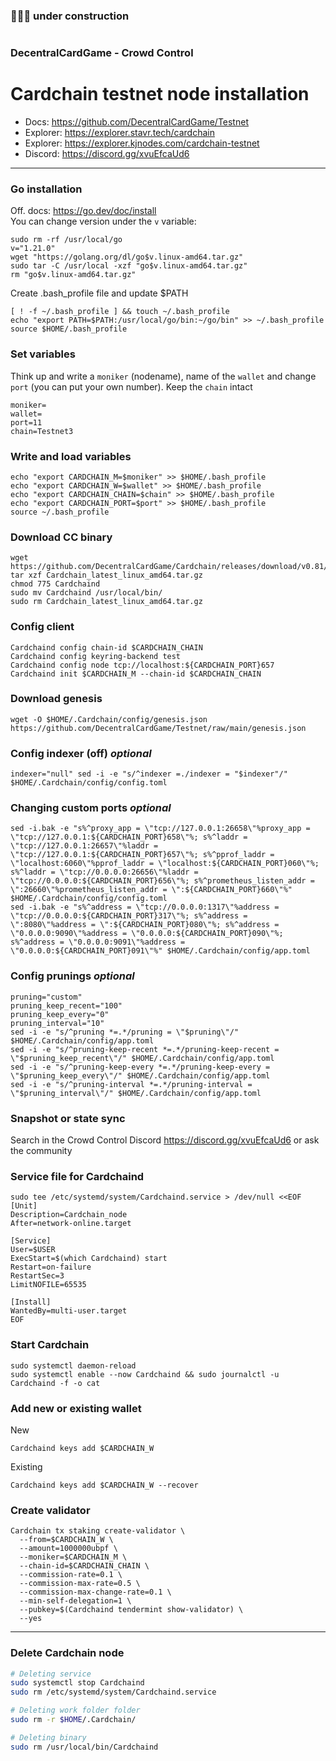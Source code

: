 ### 🚧🚧🚧 under construction
#


### DecentralCardGame - Crowd Control
# Cardchain testnet node installation
- Docs: https://github.com/DecentralCardGame/Testnet
- Explorer: https://explorer.stavr.tech/cardchain
- Explorer: https://explorer.kjnodes.com/cardchain-testnet
- Discord: https://discord.gg/xvuEfcaUd6

____


### Go installation
Off. docs: https://go.dev/doc/install    
You can change version under the `v` variable:
```
sudo rm -rf /usr/local/go
v="1.21.0"
wget "https://golang.org/dl/go$v.linux-amd64.tar.gz"
sudo tar -C /usr/local -xzf "go$v.linux-amd64.tar.gz"
rm "go$v.linux-amd64.tar.gz"
```
Create .bash_profile file and update $PATH
```
[ ! -f ~/.bash_profile ] && touch ~/.bash_profile
echo "export PATH=$PATH:/usr/local/go/bin:~/go/bin" >> ~/.bash_profile
source $HOME/.bash_profile
```

### Set variables
Think up and write a `moniker` (nodename), name of the `wallet` and change `port` (you can put your own number). Keep the `chain` intact 
```
moniker=
wallet=
port=11
chain=Testnet3
```

### Write and load variables
```
echo "export CARDCHAIN_M=$moniker" >> $HOME/.bash_profile
echo "export CARDCHAIN_W=$wallet" >> $HOME/.bash_profile
echo "export CARDCHAIN_CHAIN=$chain" >> $HOME/.bash_profile
echo "export CARDCHAIN_PORT=$port" >> $HOME/.bash_profile
source ~/.bash_profile
```

### Download CC binary
```
wget https://github.com/DecentralCardGame/Cardchain/releases/download/v0.81/Cardchain_latest_linux_amd64.tar.gz
tar xzf Cardchain_latest_linux_amd64.tar.gz
chmod 775 Cardchaind
sudo mv Cardchaind /usr/local/bin/
sudo rm Cardchain_latest_linux_amd64.tar.gz
```

### Config client
```
Cardchaind config chain-id $CARDCHAIN_CHAIN
Cardchaind config keyring-backend test
Cardchaind config node tcp://localhost:${CARDCHAIN_PORT}657
Cardchaind init $CARDCHAIN_M --chain-id $CARDCHAIN_CHAIN
```

### Download genesis
```
wget -O $HOME/.Cardchain/config/genesis.json https://github.com/DecentralCardGame/Testnet/raw/main/genesis.json
```

### Config indexer (off) *optional*
```
indexer="null" sed -i -e "s/^indexer =./indexer = "$indexer"/" $HOME/.Cardchain/config/config.toml
```

### Changing custom ports *optional*
```
sed -i.bak -e "s%^proxy_app = \"tcp://127.0.0.1:26658\"%proxy_app = \"tcp://127.0.0.1:${CARDCHAIN_PORT}658\"%; s%^laddr = \"tcp://127.0.0.1:26657\"%laddr = \"tcp://127.0.0.1:${CARDCHAIN_PORT}657\"%; s%^pprof_laddr = \"localhost:6060\"%pprof_laddr = \"localhost:${CARDCHAIN_PORT}060\"%; s%^laddr = \"tcp://0.0.0.0:26656\"%laddr = \"tcp://0.0.0.0:${CARDCHAIN_PORT}656\"%; s%^prometheus_listen_addr = \":26660\"%prometheus_listen_addr = \":${CARDCHAIN_PORT}660\"%" $HOME/.Cardchain/config/config.toml
sed -i.bak -e "s%^address = \"tcp://0.0.0.0:1317\"%address = \"tcp://0.0.0.0:${CARDCHAIN_PORT}317\"%; s%^address = \":8080\"%address = \":${CARDCHAIN_PORT}080\"%; s%^address = \"0.0.0.0:9090\"%address = \"0.0.0.0:${CARDCHAIN_PORT}090\"%; s%^address = \"0.0.0.0:9091\"%address = \"0.0.0.0:${CARDCHAIN_PORT}091\"%" $HOME/.Cardchain/config/app.toml
```

### Config prunings *optional*
```
pruning="custom"
pruning_keep_recent="100"
pruning_keep_every="0"
pruning_interval="10"
sed -i -e "s/^pruning *=.*/pruning = \"$pruning\"/" $HOME/.Cardchain/config/app.toml
sed -i -e "s/^pruning-keep-recent *=.*/pruning-keep-recent = \"$pruning_keep_recent\"/" $HOME/.Cardchain/config/app.toml
sed -i -e "s/^pruning-keep-every *=.*/pruning-keep-every = \"$pruning_keep_every\"/" $HOME/.Cardchain/config/app.toml
sed -i -e "s/^pruning-interval *=.*/pruning-interval = \"$pruning_interval\"/" $HOME/.Cardchain/config/app.toml
```

### Snapshot or state sync
Search in the Crowd Control Discord https://discord.gg/xvuEfcaUd6 or ask the community


### Service file for Cardchaind
```
sudo tee /etc/systemd/system/Cardchaind.service > /dev/null <<EOF
[Unit]
Description=Cardchain_node
After=network-online.target

[Service]
User=$USER
ExecStart=$(which Cardchaind) start
Restart=on-failure
RestartSec=3
LimitNOFILE=65535

[Install]
WantedBy=multi-user.target
EOF

```

### Start Cardchain
```
sudo systemctl daemon-reload
sudo systemctl enable --now Cardchaind && sudo journalctl -u Cardchaind -f -o cat
```

### Add new or existing wallet
New
```
Cardchaind keys add $CARDCHAIN_W
```
Existing
```
Cardchaind keys add $CARDCHAIN_W --recover
```

### Create validator
```
Cardchain tx staking create-validator \
  --from=$CARDCHAIN_W \
  --amount=1000000ubpf \
  --moniker=$CARDCHAIN_M \
  --chain-id=$CARDCHAIN_CHAIN \
  --commission-rate=0.1 \
  --commission-max-rate=0.5 \
  --commission-max-change-rate=0.1 \
  --min-self-delegation=1 \
  --pubkey=$(Cardchaind tendermint show-validator) \
  --yes
```

____


### Delete Cardchain node
```bash
# Deleting service
sudo systemctl stop Cardchaind
sudo rm /etc/systemd/system/Cardchaind.service

# Deleting work folder folder
sudo rm -r $HOME/.Cardchain/

# Deleting binary
sudo rm /usr/local/bin/Cardchaind
```

